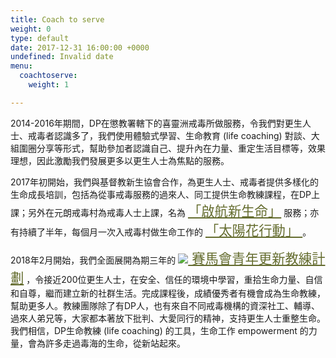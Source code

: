```yaml
---
title: Coach to serve
weight: 0
type: default
date: 2017-12-31 16:00:00 +0000
undefined: Invalid date
menu:
  coachtoserve:
    weight: 1

---
```

2014-2016年期間，DP在懲教署轄下的喜靈洲戒毒所做服務，令我們對更生人士、戒毒者認識多了，我們使用體驗式學習、生命教育 (life coaching) 對談、大組圍圈分享等形式，幫助參加者認識自己、提升內在力量、重定生活目標等，效果理想，因此激勵我們發展更多以更生人士為焦點的服務。

2017年初開始，我們與基督教新生協會合作，為更生人士、戒毒者提供多樣化的生命成長培訓，包括為從事戒毒服務的過來人、同工提供生命教練課程，在DP上課；另外在元朗戒毒村為戒毒人士上課，名為
<a href="" style="font-size:16pt;color:#646C2E" target="blank">「啟航新生命」</a> 
服務；亦有持續了半年，每個月一次入戒毒村做生命工作的
<a href="" style="font-size:16pt;color:#646C2E" target="blank"> 「太陽花行動」 </a>
。

2018年2月開始，我們全面展開為期三年的
<a href="http://yrc.dreamspossible.hk/" style="font-size:16pt;color:#646C2E" target="blank"><img src="/img/course_icon.png"> 賽馬會青年更新教練計劃</a> 
，令接近200位更生人士，在安全、信任的環境中學習，重拾生命力量、自信和自尊，繼而建立新的社群生活。完成課程後，成績優秀者有機會成為生命教練，幫助更多人。教練團隊除了有DP人，也有來自不同戒毒機構的資深社工、輔導、過來人弟兄等，大家都本著放下批判、大愛同行的精神，支持更生人士重整生命。我們相信，DP生命教練
(life coaching) 的工具，生命工作 empowerment 的力量，會為許多走過毒海的生命，從新站起來。